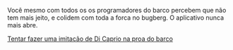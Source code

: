 Você mesmo com todos os os programadores do barco percebem que não tem mais jeito, e colidem com toda a forca no bugberg. O aplicativo nunca mais abre.

[Tentar fazer uma imitacão de Di Caprio na proa do barco](imitar/falha.md)
